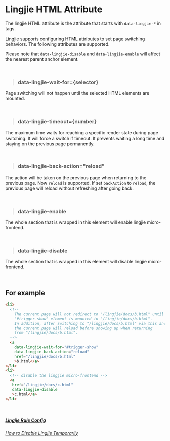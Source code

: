 #  Lingjie HTML Attribute

The lingjie HTML attribute is the attribute that starts with `data-lingjie-*` in tags.

Lingjie supports configuring HTML attributes to set page switching behaviors. The following attributes are supported.

Please note that `data-lingjie-disable` and `data-lingjie-enable` will affect the nearest parent anchor element.

&nbsp;

> ### data-lingjie-wait-for={selector}

Page switching will not happen until the selected HTML elements are mounted.

&nbsp;

> ### data-lingjie-timeout={number}

The maximum time waits for reaching a specific render state during page switching. It will force a switch if timeout. It prevents waiting a long time and staying on the previous page permanently.

&nbsp;

> ### data-lingjie-back-action="reload"

The action will be taken on the previous page when returning to the previous page. Now `reload` is supported. If set `backAction` to `reload`, the previous page will reload without refreshing after going back.

&nbsp;

> ### data-lingjie-enable

The whole section that is wrapped in this element will enable lingjie micro-frontend.

&nbsp;

> ### data-lingjie-disable

The whole section that is wrapped in this element will disable lingjie micro-frontend.


&nbsp;
## For example

```html
<li>
  <!--  
    The current page will not redirect to "/lingjie/docs/b.html" until 
    "#trigger-show" element is mounted in "/lingjie/docs/b.html".
    In addition, after switching to "/lingjie/docs/b.html" via this anchor tag,
    the current page will reload before showing up when returning 
    from "/lingjie/docs/b.html".
  -->
  <a
    data-lingjie-wait-for="#trigger-show"
    data-lingjie-back-action="reload"
    href="/lingjie/docs/b.html"
    >b.html</a>
</li>
<li>
  <!-- disable the lingjie micro-frontend -->
  <a
   href="/lingjie/docs/c.html"
   data-lingjie-disable
   >c.html</a>
</li>
```

&nbsp;

##### [Lingjie Rule Config](/docs/usage.html?title=lingjie-config-rule)
###### [How to Disable Lingjie Temporarily](/docs/usage.html?title=disable-lingjie-temporarily)